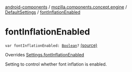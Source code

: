 [android-components](../../index.md) / [mozilla.components.concept.engine](../index.md) / [DefaultSettings](index.md) / [fontInflationEnabled](./font-inflation-enabled.md)

# fontInflationEnabled

`var fontInflationEnabled: `[`Boolean`](https://kotlinlang.org/api/latest/jvm/stdlib/kotlin/-boolean/index.html)`?` [(source)](https://github.com/mozilla-mobile/android-components/blob/master/components/concept/engine/src/main/java/mozilla/components/concept/engine/Settings.kt#L208)

Overrides [Settings.fontInflationEnabled](../-settings/font-inflation-enabled.md)

Setting to control whether font inflation is enabled.

